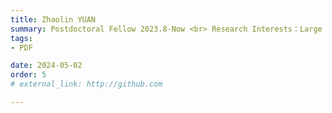 ```yaml
---
title: Zhaolin YUAN  
summary: Postdoctoral Fellow 2023.8-Now <br> Research Interests：Large Manufacturing Models <br> Ph.D (University of Science and Technology Beijing)
tags:
- PDF

date: 2024-05-02
order: 5
# external_link: http://github.com

---
```

